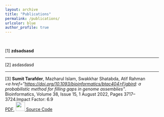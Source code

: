 ```yaml
---
layout: archive
title: "Publications"
permalink: /publications/
urlcolor: blue
author_profile: true
---
```

&nbsp;

[1] **zdsadsasd**

---

[2] asdasdasd

---
[3] **Sumit Tarafder**, Mazharul Islam, Swakkhar Shatabda, Atif Rahman <br>
    <i><a href="https://doi.org/10.1093/bioinformatics/btac404>Figbird: a probabilistic method for filling gaps in genome assemblies"</a></i>. <br>
    Bioinformatics, Volume 38, Issue 15, 1 August 2022, Pages 3717–3724.Impact Factor: 6.9 <br>
    <i class="fa fa-file-pdf-o" style="font-size: 24px;"></i> <a href="../files/Figbird.pdf">PDF</a>,
    <img src="../file/source_code.png" width="30"><a href="https://github.com/SumitTarafder/Figbird" > Source Code </a>
